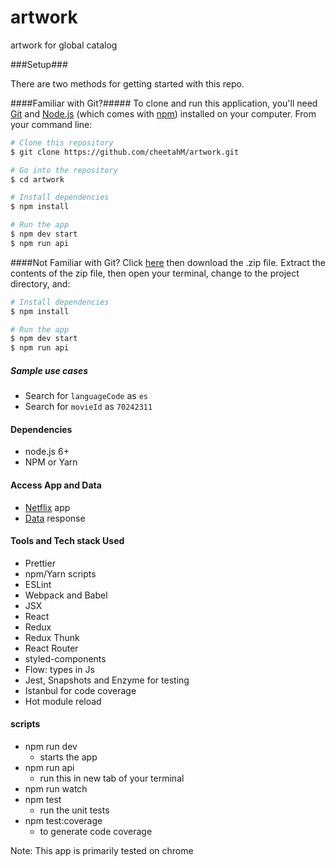 # artwork
artwork for global catalog

###Setup###

There are two methods for getting started with this repo.

####Familiar with Git?#####
To clone and run this application, you'll need [Git](https://git-scm.com) and [Node.js](https://nodejs.org/en/download/) (which comes with [npm](http://npmjs.com)) installed on your computer. From your command line:

```bash
# Clone this repository
$ git clone https://github.com/cheetahM/artwork.git

# Go into the repository
$ cd artwork

# Install dependencies
$ npm install

# Run the app
$ npm dev start
$ npm run api
```

####Not Familiar with Git?
Click [here](https://github.com/cheetahM/artwork/archive/master.zip) then download the .zip file.  Extract the contents of the zip file, then open your terminal, change to the project directory, and:

```bash
# Install dependencies
$ npm install

# Run the app
$ npm dev start
$ npm run api
```

##### Sample use cases
* Search for `languageCode` as `es`
* Search for `movieId` as `70242311`

#### Dependencies
* node.js 6+
* NPM or Yarn

#### Access App and Data
* [Netflix](http://localhost:8080/) app
* [Data](http://localhost:3000/api/movies) response

#### Tools and Tech stack Used
* Prettier
* npm/Yarn scripts
* ESLint
* Webpack and Babel
* JSX
* React
* Redux
* Redux Thunk
* React Router
* styled-components
* Flow: types in Js
* Jest, Snapshots and Enzyme for testing
* Istanbul for code coverage
* Hot module reload

#### scripts
* npm run dev
    - starts the app
* npm run api
    - run this in new tab of your terminal
* npm run watch
* npm test
    - run the unit tests
* npm test:coverage
    - to generate code coverage


Note: This app is primarily tested on chrome
